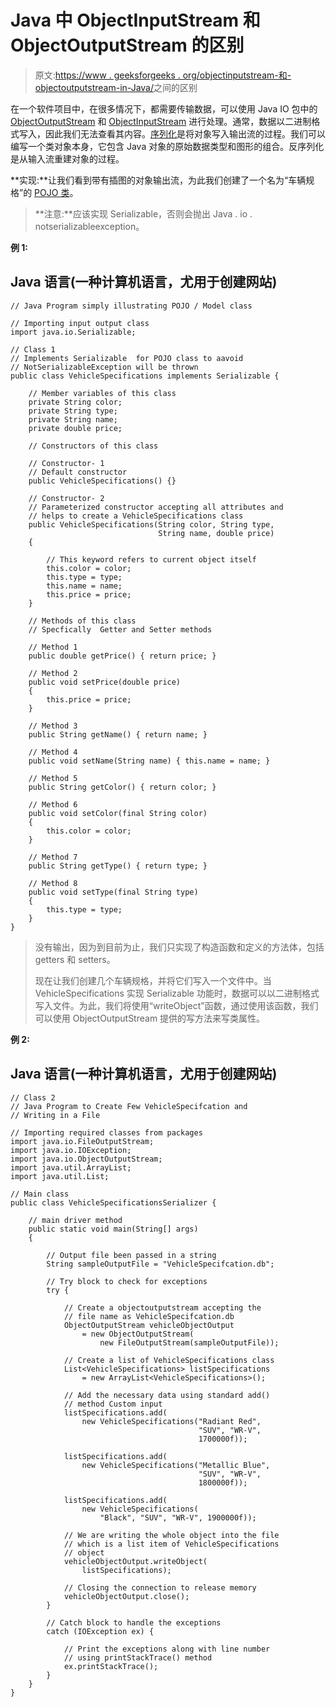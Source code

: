# Java 中 ObjectInputStream 和 ObjectOutputStream 的区别

> 原文:[https://www . geeksforgeeks . org/objectinputstream-和-objectoutputstream-in-Java/](https://www.geeksforgeeks.org/difference-between-objectinputstream-and-objectoutputstream-in-java/)之间的区别

在一个软件项目中，在很多情况下，都需要传输数据，可以使用 Java IO 包中的 [ObjectOutputStream](https://www.geeksforgeeks.org/java-io-objectoutputstream-class-java-set-1/) 和 [ObjectInputStream](https://www.geeksforgeeks.org/java-io-objectinputstream-class-java-set-2/) 进行处理。通常，数据以二进制格式写入，因此我们无法查看其内容。[序列化](https://www.geeksforgeeks.org/serialization-in-java/)是将对象写入输出流的过程。我们可以编写一个类对象本身，它包含 Java 对象的原始数据类型和图形的组合。反序列化是从输入流重建对象的过程。

**实现:**让我们看到带有插图的对象输出流，为此我们创建了一个名为“车辆规格”的 [POJO 类](https://www.geeksforgeeks.org/pojo-vs-java-beans/)。

> **注意:**应该实现 Serializable，否则会抛出 Java . io . notserializableexception。

**例 1:**

## Java 语言(一种计算机语言，尤用于创建网站)

```
// Java Program simply illustrating POJO / Model class

// Importing input output class
import java.io.Serializable;

// Class 1
// Implements Serializable  for POJO class to aavoid
// NotSerializableException will be thrown
public class VehicleSpecifications implements Serializable {

    // Member variables of this class
    private String color;
    private String type;
    private String name;
    private double price;

    // Constructors of this class

    // Constructor- 1
    // Default constructor
    public VehicleSpecifications() {}

    // Constructor- 2
    // Parameterized constructor accepting all attributes and
    // helps to create a VehicleSpecifications class
    public VehicleSpecifications(String color, String type,
                                 String name, double price)
    {

        // This keyword refers to current object itself
        this.color = color;
        this.type = type;
        this.name = name;
        this.price = price;
    }

    // Methods of this class
    // Specfically  Getter and Setter methods

    // Method 1
    public double getPrice() { return price; }

    // Method 2
    public void setPrice(double price)
    {
        this.price = price;
    }

    // Method 3
    public String getName() { return name; }

    // Method 4
    public void setName(String name) { this.name = name; }

    // Method 5
    public String getColor() { return color; }

    // Method 6
    public void setColor(final String color)
    {
        this.color = color;
    }

    // Method 7
    public String getType() { return type; }

    // Method 8
    public void setType(final String type)
    {
        this.type = type;
    }
}
```

> 没有输出，因为到目前为止，我们只实现了构造函数和定义的方法体，包括 getters 和 setters。
> 
> 现在让我们创建几个车辆规格，并将它们写入一个文件中。当 VehicleSpecifications 实现 Serializable 功能时，数据可以以二进制格式写入文件。为此，我们将使用“writeObject”函数，通过使用该函数，我们可以使用 ObjectOutputStream 提供的写方法来写类属性。

**例 2:**

## Java 语言(一种计算机语言，尤用于创建网站)

```
// Class 2
// Java Program to Create Few VehicleSpecifcation and
// Writing in a File

// Importing required classes from packages
import java.io.FileOutputStream;
import java.io.IOException;
import java.io.ObjectOutputStream;
import java.util.ArrayList;
import java.util.List;

// Main class
public class VehicleSpecificationsSerializer {

    // main driver method
    public static void main(String[] args)
    {

        // Output file been passed in a string
        String sampleOutputFile = "VehicleSpecifcation.db";

        // Try block to check for exceptions
        try {

            // Create a objectoutputstream accepting the
            // file name as VehicleSpecifcation.db
            ObjectOutputStream vehicleObjectOutput
                = new ObjectOutputStream(
                    new FileOutputStream(sampleOutputFile));

            // Create a list of VehicleSpecifications class
            List<VehicleSpecifications> listSpecifications
                = new ArrayList<VehicleSpecifications>();

            // Add the necessary data using standard add()
            // method Custom input
            listSpecifications.add(
                new VehicleSpecifications("Radiant Red",
                                          "SUV", "WR-V",
                                          1700000f));

            listSpecifications.add(
                new VehicleSpecifications("Metallic Blue",
                                          "SUV", "WR-V",
                                          1800000f));

            listSpecifications.add(
                new VehicleSpecifications(
                    "Black", "SUV", "WR-V", 1900000f));

            // We are writing the whole object into the file
            // which is a list item of VehicleSpecifications
            // object
            vehicleObjectOutput.writeObject(
                listSpecifications);

            // Closing the connection to release memory
            vehicleObjectOutput.close();
        }

        // Catch block to handle the exceptions
        catch (IOException ex) {

            // Print the exceptions along with line number
            // using printStackTrace() method
            ex.printStackTrace();
        }
    }
}
```